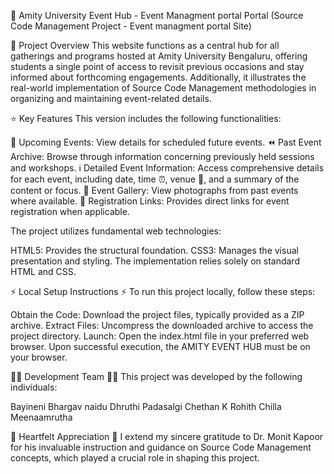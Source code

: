 🚀 Amity University Event Hub - Event Managment portal Portal 
(Source Code Management Project - Event managment portal Site)

🌟 Project Overview 
This website functions as a central hub for all gatherings and programs hosted at Amity University Bengaluru, offering students a single point of access to revisit previous occasions and stay informed about forthcoming engagements. Additionally, it illustrates the real-world implementation of Source Code Management methodologies in organizing and maintaining event-related details.

⭐ Key Features 
This version includes the following functionalities:

📅 Upcoming Events: View details for scheduled future events.
⏪ Past Event Archive: Browse through information concerning previously held sessions and workshops.
ℹ️ Detailed Event Information: Access comprehensive details for each event, including date, time ⏰, venue 📍, and a summary of the content or focus.
📸 Event Gallery: View photographs from past events where available.
🔗 Registration Links: Provides direct links for event registration when applicable.

The project utilizes fundamental web technologies:

HTML5: Provides the structural foundation.
CSS3: Manages the visual presentation and styling.
The implementation relies solely on standard HTML and CSS.

⚡ Local Setup Instructions ⚡
To run this project locally, follow these steps:

Obtain the Code: Download the project files, typically provided as a ZIP archive.                                                                                      Extract Files: Uncompress the downloaded archive to access the project directory.                                                                                      Launch: Open the index.html file in your preferred web browser.                                                                                                           Upon successful execution, the AMITY EVENT HUB must be on your browser.

🧑‍💻 Development Team 🧑‍💻
This project was developed by the following individuals:

Bayineni Bhargav naidu                                                                                                                                                 Dhruthi Padasalgi                                                                                                                                                      Chethan K                                                                                                                                                                Rohith                                                                                                                                                                  Chilla Meenaamrutha

🙏 Heartfelt Appreciation 🙏
I extend my sincere gratitude to Dr. Monit Kapoor for his invaluable instruction and guidance on Source Code Management concepts, which played a crucial role in shaping this project.

